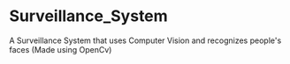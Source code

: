# Surveillance_System
A Surveillance System that uses Computer Vision and recognizes people's faces (Made using OpenCv)
